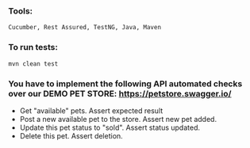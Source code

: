 ### Tools:
`Cucumber, Rest Assured, TestNG, Java, Maven`

### To run tests:
`mvn clean test`

### You have to implement the following API automated checks over our DEMO PET STORE: https://petstore.swagger.io/
* Get "available" pets. Assert expected result
* Post a new available pet to the store. Assert new pet added.
* Update this pet status to "sold". Assert status updated.
* Delete this pet. Assert deletion.
